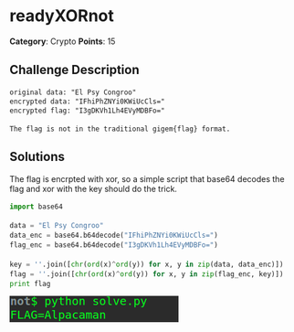 readyXORnot
========
**Category**: Crypto  **Points**: 15

Challenge Description
------
```
original data: "El Psy Congroo"
encrypted data: "IFhiPhZNYi0KWiUcCls="
encrypted flag: "I3gDKVh1Lh4EVyMDBFo="

The flag is not in the traditional gigem{flag} format.
```

Solutions
------------------
The flag is encrpted with xor, so a simple script that base64 decodes the flag and xor with the key should do the trick.

```python
import base64

data = "El Psy Congroo"
data_enc = base64.b64decode("IFhiPhZNYi0KWiUcCls=")
flag_enc = base64.b64decode("I3gDKVh1Lh4EVyMDBFo=")

key = ''.join([chr(ord(x)^ord(y)) for x, y in zip(data, data_enc)])
flag = ''.join([chr(ord(x)^ord(y)) for x, y in zip(flag_enc, key)])
print flag
```

![screenshot](screenshot.png)
